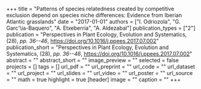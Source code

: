 +++
title = "Patterns of species relatedness created by competitive exclusion depend on species niche differences: Evidence from Iberian Atlantic grasslands"
date = "2017-01-01"
authors = ["I. Odriozola", "G. Garc\'\ia-Baquero", "A. Etxeberria", "A. Aldezabal"]
publication_types = ["2"]
publication = "Perspectives in Plant Ecology,  Evolution and Systematics, (28), _pp. 36--46_, https://doi.org/10.1016/j.ppees.2017.07.002"
publication_short = "Perspectives in Plant Ecology,  Evolution and Systematics, (28), _pp. 36--46_, https://doi.org/10.1016/j.ppees.2017.07.002"
abstract = ""
abstract_short = ""
image_preview = ""
selected = false
projects = []
tags = []
url_pdf = ""
url_preprint = ""
url_code = ""
url_dataset = ""
url_project = ""
url_slides = ""
url_video = ""
url_poster = ""
url_source = ""
math = true
highlight = true
[header]
image = ""
caption = ""
+++
